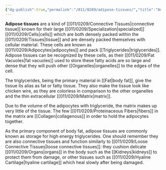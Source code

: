 ```yaml
---
{"dg-publish":true,"permalink":"/011/0209/adipose-tissues/","title":"Adipose Tissues","tags":["BIOL422"],"created":"2024-09-26T15:02:27.000-07:00","updated":"2025-01-22T00:17:22.084-08:00"}
---
```


**Adipose tissues** are a kind of [[011/0209/Connective Tissues\|connective tissue]] known for their large [[011/0209/Specialization\|specialized]] [[011/0209/Cells\|cells]] which are both densely packed within the [[011/0209/Tissues\|tissue]] and are densely packed themselves with cellular material. These cells are known as [[011/0209/Adipocytes\|adipocytes]] and pack [[Triglycerides\|triglycerides]]. Adipose tissues can be recognized by these cells, as their [[011/0209/Fat Vacuoles\|fat vacuoles]] used to store these fatty acids are so large and dense that they will push other [[Organelles\|organelles]] to the edges of the cell.

The triglycerides, being the primary material in [[Fat\|body fat]], give the tissue its alias as fat or fatty tissue. They also make the tissue look like chicken wire, as they are colorless in comparison to the other organelles and the thin extracellular [[011/0209/Matrix\|matrix]].

Due to the volume of the adipocytes with triglyceride, the matrix makes up very little of the tissue. The few [[011/0209/Proteinaceous Fibers\|fibers]] in the matrix are [[Collagen\|collagenous]] in order to hold the adipocytes together.

As the primary component of body fat, adipose tissues are commonly known as storage for high energy triglycerides. One should remember they are also connective tissues and function similarly to [[011/0209/Loose Connective Tissues\|loose connective tissues]]: they cushion delicate [[011/0209/Organs\|organs]] in the body such as the [[Kidneys\|kidneys]] to protect them from damage, or other tissues such as [[011/0209/Hyaline Cartilage\|hyaline cartilage]] which heal slowly after being damaged.